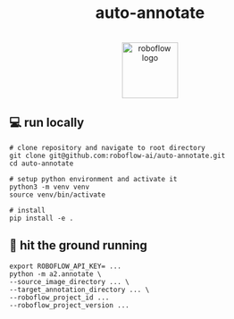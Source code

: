 <h1 align="center">auto-annotate</h1>

<p align="center">
    </br>
    <img width="100" src="https://github.com/roboflow-ai/notebooks/raw/main/assets/roboflow_logomark_color.svg" alt="roboflow logo">
    </br>
</p>

## 💻 run locally

```console
# clone repository and navigate to root directory
git clone git@github.com:roboflow-ai/auto-annotate.git
cd auto-annotate

# setup python environment and activate it
python3 -m venv venv
source venv/bin/activate

# install
pip install -e .
```

## 🐎 hit the ground running

```console
export ROBOFLOW_API_KEY= ... 
python -m a2.annotate \
--source_image_directory ... \
--target_annotation_directory ... \
--roboflow_project_id ...
--roboflow_project_version ...
```